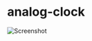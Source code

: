 # analog-clock

![Screenshot](https://github.com/fullnamemillie/analog-clock/blob/main/analog-clock.bmp)
